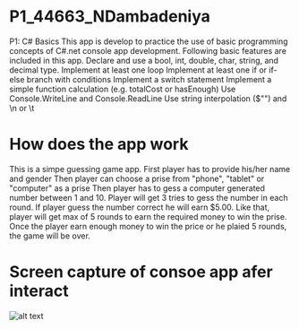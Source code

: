 # P1_44663_NDambadeniya
P1: C# Basics
This app is develop to practice the use of basic programming concepts of C#.net console app development. 
Following basic features are included in this app.
  Declare and use a bool, int, double, char, string, and decimal type.
  Implement at least one loop 
  Implement at least one if or if-else branch with conditions
  Implement a switch statement
  Implement a simple function calculation (e.g. totalCost or hasEnough)
  Use Console.WriteLine and Console.ReadLine
  Use string interpolation ($"") and \n or \t

# How does the app work
This is a simpe guessing game app. 
First player has to provide his/her name and gender
Then player can choose a prise from "phone", "tablet" or "computer" as a prise
Then player has to gess a computer generated number between 1 and 10. Player will get 3 tries to gess the number in each round. If player guess the number correct he will earn $5.00. Like that, player will get max of 5 rounds to earn the required money to win the prise. 
Once the player earn enough money to win the price or he plaied 5 rounds, the game will be over.

# Screen capture of consoe app afer interact
![alt text](http://url/to/img.png)
